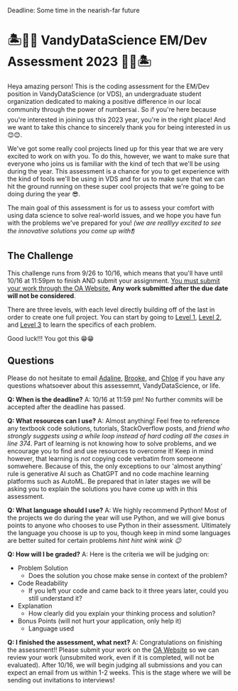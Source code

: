 
Deadline: Some time in the nearish-far future


# 🏝️👩‍💻 VandyDataScience EM/Dev Assessment 2023 👩‍💻🏝️

Heya amazing person! This is the coding assessment for the EM/Dev position in VandyDataScience (or VDS), an undergraduate student organization dedicated to making a positive difference in our local community through the power of numbers📊. So if you're here because you're interested in joining us this 2023 year, you're in the right place! And we want to take this chance to sincerely thank you for being interested in us 😊😊.

We've got some really cool projects lined up for this year that we are very excited to work on with you. To do this, however, we want to make sure that everyone who joins us is familiar with the kind of tech that we'll be using during the year. This assessment is a chance for you to get experience with the kind of tools we'll be using in VDS and for us to make sure that we can hit the ground running on these super cool projects that we're going to be doing during the year 😎.

The main goal of this assessment is for us to assess your comfort with using data science to solve real-world issues, and we hope you have fun with the problems we've prepared for you! _(we are realllyy excited to see the innovative solutions you come up with❗)_


## The Challenge

This challenge runs from 9/26 to 10/16, which means that you'll have until 10/16 at 11:59pm to finish AND submit your assignment. <u>You must submit your work through the [OA Website](https://vandydatascience-internal.github.io/).</u> **Any work submitted after the due date will not be considered**.

There are three levels, with each level directly building off of the last in order to create one full project.
You can start by going to [Level 1](Level_1/README.md), [Level 2](Level_2/README.md), and [Level 3](Level_3/README.md) to learn the specifics of each problem. 

Good luck!!! You got this 😁😁

## Questions

Please do not hesitate to email [Adaline](jia.yin.leong@vanderbilt.edu), [Brooke](brooke.m.stevens@vanderbilt.edu), and [Chloe](chloe.p.nixon@vanderbilt.edu) if you have any questions whatsoever about this assessemnt, VandyDataScience, or life.

**Q: When is the deadline?**
A: 10/16 at 11:59 pm! No further commits will be accepted after the deadline has passed.

**Q: What resources can I use?**
A: Almost anything! Feel free to reference any textbook code solutions, tutorials, StackOverflow posts, and _friend who strongly suggests using a while loop instead of hard coding all the cases in line 374_. Part of learning is not knowing how to solve problems, and we encourage you to find and use resources to overcome it! Keep in mind however, that learning is _not_ copying code verbatim from someone somwehere. Because of this, the only exceptions to our 'almost anything' rule is generative AI such as ChatGPT and no code machine learning platforms such as AutoML. Be prepared that in later stages we will be asking you to explain the solutions you have come up with in this assessment.

**Q: What language should I use?**
A: We highly recommend Python! Most of the projects we do during the year will use Python, and we will give bonus points to anyone who chooses to use Python in their assessment. Ultimately the language you choose is up to you, though keep in mind some languages are better suited for certain problems _hint hint wink wink 😉_

**Q: How will I be graded?**
A: Here is the criteria we will be judging on:
- Problem Solution
    - Does the solution you chose make sense in context of the problem? 
- Code Readability
    - If you left your code and came back to it three years later, could you still understand it?
- Explanation
    - How clearly did you explain your thinking process and solution?
- Bonus Points (will not hurt your application, only help it)
    - Language used

**Q: I finished the assessment, what next?**
A: Congratulations on finishing the assessment!! 
Please submit your work on the [OA Website](https://vandydatascience-internal.github.io/) so we can review your work (unsubmited work, even if it is completed, will not be evaluated). After 10/16, we will begin judging all submissions and you can expect an email from us within 1-2 weeks. This is the stage where we will be sending out invitations to interviews!
